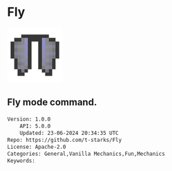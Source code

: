 # Fly
<img src="https://raw.githubusercontent.com/t-starks/Fly/48526fc7692c9daf4dd85d7bb035272fbb9b8509/icon.png" width="128" height="128" />

## Fly mode command.
```properties
Version: 1.0.0
    API: 5.0.0
    Updated: 23-06-2024 20:34:35 UTC
Repo: https://github.com/t-starks/Fly
License: Apache-2.0
Categories: General,Vanilla Mechanics,Fun,Mechanics
Keywords: 
```